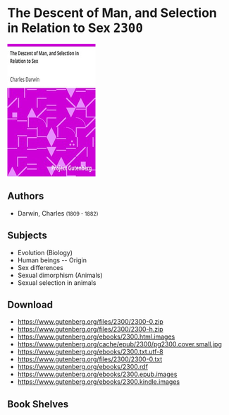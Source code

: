 # The Descent of Man, and Selection in Relation to Sex <kbd>2300</kbd>

![](./cover.medium.jpg "")

## Authors


 - Darwin, Charles <small>(1809 - 1882)</small>

## Subjects


 - Evolution (Biology)
 - Human beings -- Origin
 - Sex differences
 - Sexual dimorphism (Animals)
 - Sexual selection in animals

## Download


 - https://www.gutenberg.org/files/2300/2300-0.zip
 - https://www.gutenberg.org/files/2300/2300-h.zip
 - https://www.gutenberg.org/ebooks/2300.html.images
 - https://www.gutenberg.org/cache/epub/2300/pg2300.cover.small.jpg
 - https://www.gutenberg.org/ebooks/2300.txt.utf-8
 - https://www.gutenberg.org/files/2300/2300-0.txt
 - https://www.gutenberg.org/ebooks/2300.rdf
 - https://www.gutenberg.org/ebooks/2300.epub.images
 - https://www.gutenberg.org/ebooks/2300.kindle.images

## Book Shelves


